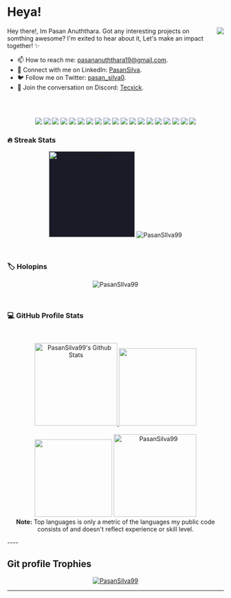 # Heya!

<p align=center>
	<a href='https://discord.com/users/617690320276160512' target="_blank">
		<img src='https://lanyard.kyrie25.me/api/617690320276160512?waveColor=A018EA&waveSpotifyColor=B48EF7&gradient=7E37F9-B48EF7-E568C4&imgStyle=square' align="right"/>
	</a>
	<p align="left">Hey there!, Im Pasan Anuththara. Got any interesting projects on somthing awesome? I'm exited to hear about it, Let's make an impact together! ✨</p>  
</p>

- 📫 How to reach me: pasananuththara19@gmail.com.
- 💼 Connect with me on LinkedIn: [PasanSilva](https://www.linkedin.com/in/pasansilva/).
- 🐦 Follow me on Twitter: [pasan_silva0](https://twitter.com/pasan_silva0).
- 💬 Join the conversation on Discord: [Tecxick](https://discord.gg/X6xXxZCNFC).

<br>
<br>

<p align="center">
	<img src='https://img.shields.io/badge/C%23-239120?style=for-the-badge&logo=c-sharp&logoColor=white'/>
	<img src='https://img.shields.io/badge/.NET-5C2D91?style=for-the-badge&logo=.net&logoColor=white'/>
	<img src='https://img.shields.io/badge/C-00599C?style=for-the-badge&logo=c&logoColor=white'/>
	<img src='https://img.shields.io/badge/HTML-239120?style=for-the-badge&logo=html5&logoColor=white'/>
	<img src='https://img.shields.io/badge/CSS-239120?&style=for-the-badge&logo=css3&logoColor=white'/>
	<img src='https://img.shields.io/badge/JavaScript-F7DF1E?style=for-the-badge&logo=javascript&logoColor=black'/>
	<img src='https://img.shields.io/badge/Python-14354C?style=for-the-badge&logo=python&logoColor=white'/>
	<img src='https://img.shields.io/badge/Java-ED8B00?style=for-the-badge&logo=openjdk&logoColor=white'/>
	<img src='https://img.shields.io/badge/PHP-777BB4?style=for-the-badge&logo=php&logoColor=white'/>
	<img src='https://img.shields.io/badge/Bootstrap-563D7C?style=for-the-badge&logo=bootstrap&logoColor=white'/>
	<img src='https://img.shields.io/badge/Flutter-02569B?style=for-the-badge&logo=flutter&logoColor=white'/>
	<img src='https://img.shields.io/badge/SQLite-07405E?style=for-the-badge&logo=sqlite&logoColor=white'/>
	<img src='https://img.shields.io/badge/Google_Cloud-4285F4?style=for-the-badge&logo=google-cloud&logoColor=white'/>
	<img src='https://img.shields.io/badge/MySQL-005C84?style=for-the-badge&logo=mysql&logoColor=white'/>
	<img src='https://img.shields.io/badge/Figma-F24E1E?style=for-the-badge&logo=figma&logoColor=white'/>
	<img src='https://img.shields.io/badge/Android_Studio-3DDC84?style=for-the-badge&logo=android-studio&logoColor=white'/>
	<img src='https://img.shields.io/badge/replit-667881?style=for-the-badge&logo=replit&logoColor=white'/>
	<img src='https://img.shields.io/badge/Visual_Studio-5C2D91?style=for-the-badge&logo=visual%20studio&logoColor=white'/>
	<img src='https://img.shields.io/badge/Visual_Studio_Code-0078D4?style=for-the-badge&logo=visual%20studio%20code&logoColor=white'/>
</p>

### 🔥 Streak Stats
<p align="center">
	<img  style="background:#1a1b27;" src="https://files.gamebanana.com/img/ico/sprays/5b2e2262aafd2.png" alt="sticker" width="200" heigth="200"/>
	<img src="https://streak-stats.demolab.com?user=PasanSilva99&theme=transparent&hide_border=true&border_radius=10" alt="PasanSIlva99" /> 
</p>

<br>

### 🏷️ Holopins
<p align="center">
	<img src="https://holopin.me/pasansilva" alt="PasanSIlva99" />
</p>

<br>

### 💻 GitHub Profile Stats
<br/>
<p align="center">
	<a href="https://github.com/anuraghazra/github-readme-stats">
		<img alt="PasanSilva99's Github Stats" 
		     src="https://github-readme-stats-sigma-five.vercel.app/api?username=PasanSilva99&show_icons=true&count_private=true&theme=algolia&hide_border=true" 
		     height="192px"/>
	</a>
	<img src='https://github.com/PasanSilva99/PasanSilva99/assets/58817696/0545722b-4b7b-48f9-81b5-8fc585dc609a' width=180 heigth=180 />
	<br>
	<br>
	<img src='https://i.pinimg.com/originals/69/1a/78/691a78b4611d3d92bd8877b369cc075f.png' width=180 heigth=180 />
	<img src="https://github-readme-stats-sigma-five.vercel.app/api/top-langs?username=PasanSilva99&langs_count=10&show_icons=true&locale=en&layout=compact&theme=algolia&hide_border=true" 
	     alt="PasanSilva99" 
	     height="192px"/>
	<br>
	<b>Note:</b> Top languages is only a metric of the languages my public code consists of and doesn't reflect experience or skill level.
</p>
----
<br/>

## Git profile Trophies

<p align="center"> 
	<a href="https://github.com/ryo-ma/github-profile-trophy">
		<img src="https://github-profile-trophy.vercel.app/?username=PasanSilva99&margin-w=15&margin-h=15&theme=discord" alt="PasanSilva99" />
	</a>
</p>

-----
